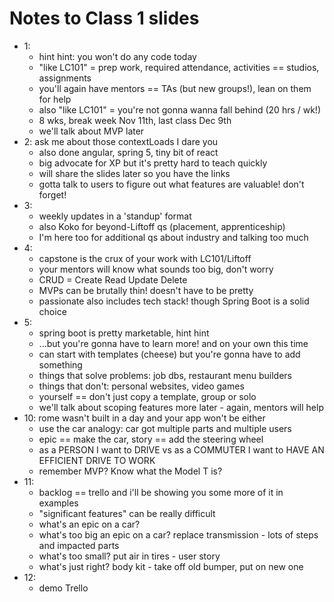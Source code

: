 # Notes to Class 1 slides

* 1:
  * hint hint: you won't do any code today
  * "like LC101" = prep work, required attendance, activities == studios, assignments
  * you'll again have mentors == TAs (but new groups!), lean on them for help
  * also "like LC101" = you're not gonna wanna fall behind (20 hrs / wk!)
  * 8 wks, break week Nov 11th, last class Dec 9th
  * we'll talk about MVP later
* 2: ask me about those contextLoads I dare you
  * also done angular, spring 5, tiny bit of react
  * big advocate for XP but it's pretty hard to teach quickly
  * will share the slides later so you have the links
  * gotta talk to users to figure out what features are valuable! don't forget!
* 3:
  * weekly updates in a 'standup' format
  * also Koko for beyond-Liftoff qs (placement, apprenticeship)
  * I'm here too for additional qs about industry and talking too much
* 4:
  * capstone is the crux of your work with LC101/Liftoff
  * your mentors will know what sounds too big, don't worry
  * CRUD = Create Read Update Delete
  * MVPs can be brutally thin! doesn't have to be pretty
  * passionate also includes tech stack! though Spring Boot is a solid choice
* 5:
  * spring boot is pretty marketable, hint hint
  * ...but you're gonna have to learn more! and on your own this time
  * can start with templates (cheese) but you're gonna have to add something
  * things that solve problems: job dbs, restaurant menu builders
  * things that don't: personal websites, video games
  * yourself == don't just copy a template, group or solo
  * we'll talk about scoping features more later - again, mentors will help
* 10: rome wasn't built in a day and your app won't be either
  * use the car analogy: car got multiple parts and multiple users
  * epic == make the car, story == add the steering wheel
  * as a PERSON I want to DRIVE vs as a COMMUTER I want to HAVE AN EFFICIENT DRIVE TO WORK
  * remember MVP? Know what the Model T is?
* 11:
  * backlog == trello and i'll be showing you some more of it in examples
  * "significant features" can be really difficult
  * what's an epic on a car?
  * what's too big an epic on a car? replace transmission - lots of steps and impacted parts
  * what's too small? put air in tires - user story
  * what's just right? body kit - take off old bumper, put on new one
* 12:
  * demo Trello
